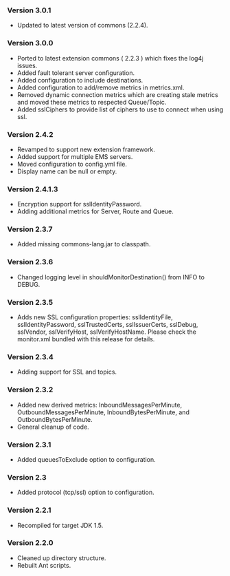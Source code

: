 ### Version 3.0.1
* Updated to latest version of commons (2.2.4).
### Version 3.0.0
* Ported to latest extension commons ( 2.2.3 ) which fixes the log4j issues.
* Added fault tolerant server configuration.
* Added configuration to include destinations.
* Added configuration to add/remove metrics in metrics.xml.
* Removed dynamic connection metrics which are creating stale metrics and moved these metrics to respected Queue/Topic.
* Added sslCiphers to provide list of ciphers to use to connect when using ssl.
### Version 2.4.2
* Revamped to support new extension framework.
* Added support for multiple EMS servers.
* Moved configuration to config.yml file.
* Display name can be null or empty.
### Version 2.4.1.3
* Encryption support for sslIdentityPassword.
* Adding additional metrics for Server, Route and Queue.
### Version 2.3.7
* Added missing commons-lang.jar to classpath.
### Version 2.3.6
* Changed logging level in shouldMonitorDestination() from INFO to DEBUG.
### Version 2.3.5
* Adds new SSL configuration properties: sslIdentityFile, sslIdentityPassword, sslTrustedCerts, sslIssuerCerts, sslDebug, sslVendor, sslVerifyHost, sslVerifyHostName. Please check the monitor.xml bundled with this release for details.
### Version 2.3.4
* Adding support for SSL and topics.
### Version 2.3.2
* Added new derived metrics: InboundMessagesPerMinute, OutboundMessagesPerMinute, InboundBytesPerMinute, and OutboundBytesPerMinute.
* General cleanup of code.
### Version 2.3.1
* Added queuesToExclude option to configuration.
### Version 2.3
* Added protocol (tcp/ssl) option to configuration.
### Version 2.2.1
* Recompiled for target JDK 1.5.
### Version 2.2.0
* Cleaned up directory structure.
* Rebuilt Ant scripts.